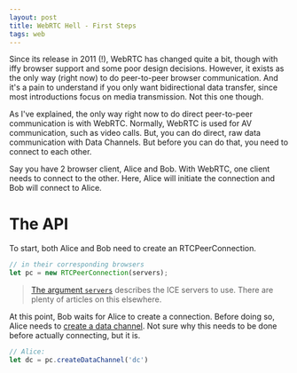 ```yaml
---
layout: post
title: WebRTC Hell - First Steps
tags: web
---
```


Since its release in 2011 (!), WebRTC has changed quite a bit, though with iffy
browser support and some poor design decisions. However, it exists as the only
way (right now) to do peer-to-peer browser communication. And it's a pain to
understand if you only want bidirectional data transfer, since most
introductions focus on media transmission. Not this one though.

<!--more-->

As I've explained, the only way right now to do direct peer-to-peer
communication is with WebRTC. Normally, WebRTC is used for AV communication,
such as video calls. But, you can do direct, raw data communication with Data
Channels. But before you can do that, you need to connect to each other.

Say you have 2 browser client, Alice and Bob. With WebRTC, one client needs to
connect to the other. Here, Alice will initiate the connection and Bob will
connect to Alice.

# The API

To start, both Alice and Bob need to create an RTCPeerConnection.

``` javascript
// in their corresponding browsers
let pc = new RTCPeerConnection(servers);
```

> [The argument `servers`][1] describes the ICE servers to use. There are
> plenty of articles on this elsewhere.

  [1]: https://developer.mozilla.org/en-US/docs/Web/API/RTCPeerConnection/RTCPeerConnection

At this point, Bob waits for Alice to create a connection. Before doing so,
Alice needs to [create a data channel][2]. Not sure why this needs to be done
before actually connecting, but it is.

  [2]: https://developer.mozilla.org/en-US/docs/Web/API/RTCPeerConnection/createDataChannel

``` javascript
// Alice:
let dc = pc.createDataChannel('dc')
```
